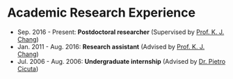 # Academic Research Experience

- Sep. 2016 - Present: **Postdoctoral researcher** (Supervised by [Prof. K. J. Chang](http://taehae.kaist.ac.kr))
- Jan. 2011 - Aug. 2016: **Research assistant** (Advised by [Prof. K. J. Chang](http://taehae.kaist.ac.kr))
- Jul. 2006 - Aug. 2006: **Undergraduate internship** (Advised by [Dr. Pietro Cicuta](http://people.bss.phy.cam.ac.uk/~pc245/))  


  




  
  